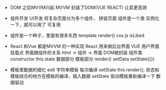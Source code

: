 - DOM 之后MVVM兴起
  MVVM 封装了DOM(VUE REACT) 让其更高效

- 组件开发  UI开发
  将复杂页面分为多个组件， 拼装页面
  组件是一个类  实例化一下，就可以用了 可复用

- 组件是一个种子，里面有很多东西
  template  render() 
  css 
  js isLiked

- React 和Vue 都是MVVM 的一种实现
  React 用来做后台界面 VUE 用户界面
  挂载点 界面跟组件的关系 html -> 组件 -> 界面
  DOM被封装 组件类
  constructor this.state  数据部分
  模板部分  render() 
  setData  setState({})

- 模板里数据的细化
  es6 字符串模板  每次编译
  setState this.render();
  状态和模板结合的地方在模板的编译，插入数据
  setState 驱动模板重新编译一下 数据驱动